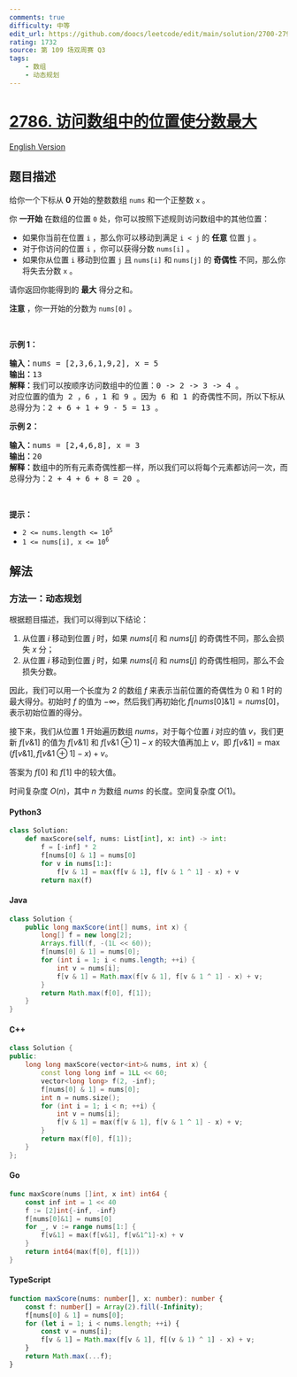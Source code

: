 ```yaml
---
comments: true
difficulty: 中等
edit_url: https://github.com/doocs/leetcode/edit/main/solution/2700-2799/2786.Visit%20Array%20Positions%20to%20Maximize%20Score/README.md
rating: 1732
source: 第 109 场双周赛 Q3
tags:
    - 数组
    - 动态规划
---
```


<!-- problem:start -->

# [2786. 访问数组中的位置使分数最大](https://leetcode.cn/problems/visit-array-positions-to-maximize-score)

[English Version](/solution/2700-2799/2786.Visit%20Array%20Positions%20to%20Maximize%20Score/README_EN.md)

## 题目描述

<!-- description:start -->

<p>给你一个下标从 <strong>0</strong>&nbsp;开始的整数数组&nbsp;<code>nums</code>&nbsp;和一个正整数&nbsp;<code>x</code>&nbsp;。</p>

<p>你 <strong>一开始</strong>&nbsp;在数组的位置 <code>0</code>&nbsp;处，你可以按照下述规则访问数组中的其他位置：</p>

<ul>
	<li>如果你当前在位置&nbsp;<code>i</code>&nbsp;，那么你可以移动到满足&nbsp;<code>i &lt; j</code>&nbsp;的&nbsp;<strong>任意</strong>&nbsp;位置&nbsp;<code>j</code>&nbsp;。</li>
	<li>对于你访问的位置 <code>i</code>&nbsp;，你可以获得分数&nbsp;<code>nums[i]</code>&nbsp;。</li>
	<li>如果你从位置 <code>i</code>&nbsp;移动到位置 <code>j</code>&nbsp;且&nbsp;<code>nums[i]</code> 和&nbsp;<code>nums[j]</code>&nbsp;的 <strong>奇偶性</strong>&nbsp;不同，那么你将失去分数&nbsp;<code>x</code>&nbsp;。</li>
</ul>

<p>请你返回你能得到的 <strong>最大</strong>&nbsp;得分之和。</p>

<p><strong>注意</strong>&nbsp;，你一开始的分数为&nbsp;<code>nums[0]</code>&nbsp;。</p>

<p>&nbsp;</p>

<p><strong>示例 1：</strong></p>

<pre><b>输入：</b>nums = [2,3,6,1,9,2], x = 5
<b>输出：</b>13
<b>解释：</b>我们可以按顺序访问数组中的位置：0 -&gt; 2 -&gt; 3 -&gt; 4 。
对应位置的值为 2 ，6 ，1 和 9 。因为 6 和 1 的奇偶性不同，所以下标从 2 -&gt; 3 让你失去 x = 5 分。
总得分为：2 + 6 + 1 + 9 - 5 = 13 。
</pre>

<p><strong>示例 2：</strong></p>

<pre><b>输入：</b>nums = [2,4,6,8], x = 3
<b>输出：</b>20
<b>解释：</b>数组中的所有元素奇偶性都一样，所以我们可以将每个元素都访问一次，而且不会失去任何分数。
总得分为：2 + 4 + 6 + 8 = 20 。
</pre>

<p>&nbsp;</p>

<p><strong>提示：</strong></p>

<ul>
	<li><code>2 &lt;= nums.length &lt;= 10<sup>5</sup></code></li>
	<li><code>1 &lt;= nums[i], x &lt;= 10<sup>6</sup></code></li>
</ul>

<!-- description:end -->

## 解法

<!-- solution:start -->

### 方法一：动态规划

根据题目描述，我们可以得到以下结论：

1. 从位置 $i$ 移动到位置 $j$ 时，如果 $nums[i]$ 和 $nums[j]$ 的奇偶性不同，那么会损失 $x$ 分；
2. 从位置 $i$ 移动到位置 $j$ 时，如果 $nums[i]$ 和 $nums[j]$ 的奇偶性相同，那么不会损失分数。

因此，我们可以用一个长度为 $2$ 的数组 $f$ 来表示当前位置的奇偶性为 $0$ 和 $1$ 时的最大得分。初始时 $f$ 的值为 $-\infty$，然后我们再初始化 $f[nums[0] \& 1] = nums[0]$，表示初始位置的得分。

接下来，我们从位置 $1$ 开始遍历数组 $nums$，对于每个位置 $i$ 对应的值 $v$，我们更新 $f[v \& 1]$ 的值为 $f[v \& 1]$ 和 $f[v \& 1 \oplus 1] - x$ 的较大值再加上 $v$，即 $f[v \& 1] = \max(f[v \& 1], f[v \& 1 \oplus 1] - x) + v$。

答案为 $f[0]$ 和 $f[1]$ 中的较大值。

时间复杂度 $O(n)$，其中 $n$ 为数组 $nums$ 的长度。空间复杂度 $O(1)$。

<!-- tabs:start -->

#### Python3

```python
class Solution:
    def maxScore(self, nums: List[int], x: int) -> int:
        f = [-inf] * 2
        f[nums[0] & 1] = nums[0]
        for v in nums[1:]:
            f[v & 1] = max(f[v & 1], f[v & 1 ^ 1] - x) + v
        return max(f)
```

#### Java

```java
class Solution {
    public long maxScore(int[] nums, int x) {
        long[] f = new long[2];
        Arrays.fill(f, -(1L << 60));
        f[nums[0] & 1] = nums[0];
        for (int i = 1; i < nums.length; ++i) {
            int v = nums[i];
            f[v & 1] = Math.max(f[v & 1], f[v & 1 ^ 1] - x) + v;
        }
        return Math.max(f[0], f[1]);
    }
}
```

#### C++

```cpp
class Solution {
public:
    long long maxScore(vector<int>& nums, int x) {
        const long long inf = 1LL << 60;
        vector<long long> f(2, -inf);
        f[nums[0] & 1] = nums[0];
        int n = nums.size();
        for (int i = 1; i < n; ++i) {
            int v = nums[i];
            f[v & 1] = max(f[v & 1], f[v & 1 ^ 1] - x) + v;
        }
        return max(f[0], f[1]);
    }
};
```

#### Go

```go
func maxScore(nums []int, x int) int64 {
	const inf int = 1 << 40
	f := [2]int{-inf, -inf}
	f[nums[0]&1] = nums[0]
	for _, v := range nums[1:] {
		f[v&1] = max(f[v&1], f[v&1^1]-x) + v
	}
	return int64(max(f[0], f[1]))
}
```

#### TypeScript

```ts
function maxScore(nums: number[], x: number): number {
    const f: number[] = Array(2).fill(-Infinity);
    f[nums[0] & 1] = nums[0];
    for (let i = 1; i < nums.length; ++i) {
        const v = nums[i];
        f[v & 1] = Math.max(f[v & 1], f[(v & 1) ^ 1] - x) + v;
    }
    return Math.max(...f);
}
```

<!-- tabs:end -->

<!-- solution:end -->

<!-- problem:end -->
